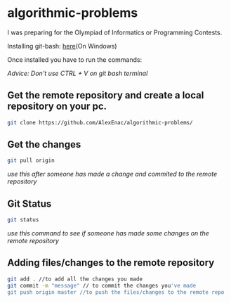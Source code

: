 # algorithmic-problems
I was preparing for the Olympiad of Informatics or Programming Contests.

Installing git-bash: [here](https://www.stanleyulili.com/git/how-to-install-git-bash-on-windows/)(On Windows)

Once installed you have to run the commands:

*Advice: Don't use CTRL + V on git bash terminal*

## Get the remote repository and create a local repository on your pc.

```bash
git clone https://github.com/AlexEnac/algorithmic-problems/
```

## Get the changes

```bash
git pull origin
```
*use this after someone has made a change and commited to the remote repository*

## Git Status 
```bash
git status
```
*use this command to see if someone has made some changes on the remote repository*

## Adding files/changes to the remote repository
```bash
git add . //to add all the changes you made
git commit -m "message" // to commit the changes you've made
git push origin master //to push the files/changes to the remote repo
```

